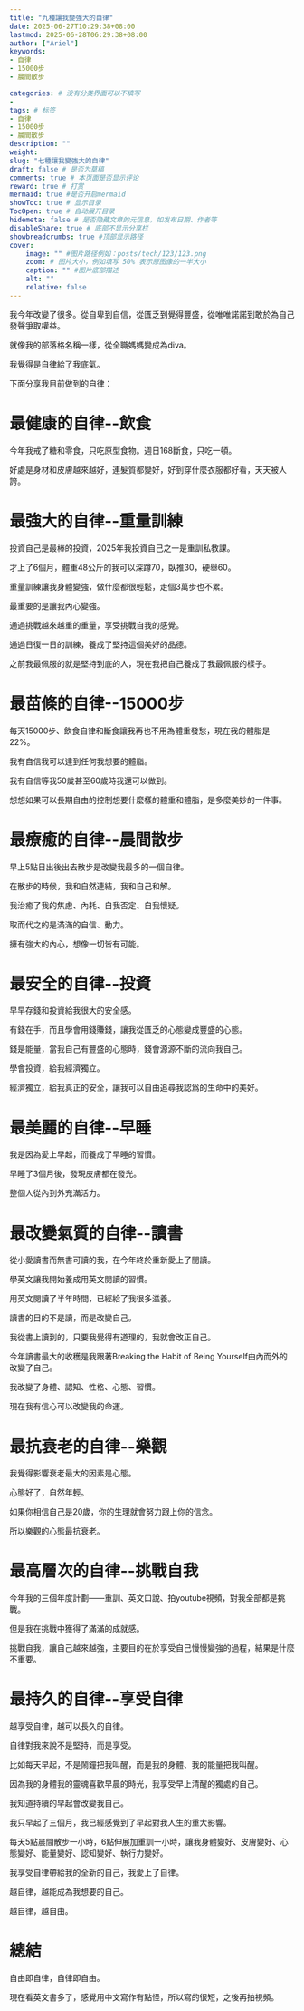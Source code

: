```yaml
---
title: "九種讓我變強大的自律"
date: 2025-06-27T10:29:38+08:00
lastmod: 2025-06-28T06:29:38+08:00
author: ["Ariel"]
keywords: 
- 自律
- 15000步
- 晨間散步

categories: # 没有分类界面可以不填写
- 
tags: # 标签
- 自律
- 15000步
- 晨間散步
description: "" 
weight:
slug: "七種讓我變強大的自律"
draft: false # 是否为草稿
comments: true # 本页面是否显示评论
reward: true # 打赏
mermaid: true #是否开启mermaid
showToc: true # 显示目录
TocOpen: true # 自动展开目录
hidemeta: false # 是否隐藏文章的元信息，如发布日期、作者等
disableShare: true # 底部不显示分享栏
showbreadcrumbs: true #顶部显示路径
cover:
    image: "" #图片路径例如：posts/tech/123/123.png
    zoom: # 图片大小，例如填写 50% 表示原图像的一半大小
    caption: "" #图片底部描述
    alt: ""
    relative: false
---
```


我今年改變了很多。從自卑到自信，從匱乏到覺得豐盛，從唯唯諾諾到敢於為自己發聲爭取權益。

就像我的部落格名稱一樣，從全職媽媽變成為diva。

我覺得是自律給了我底氣。

下面分享我目前做到的自律：

# 最健康的自律--飲食

今年我戒了糖和零食，只吃原型食物。週日168斷食，只吃一頓。

好處是身材和皮膚越來越好，連髮質都變好，好到穿什麼衣服都好看，天天被人誇。

# 最強大的自律--重量訓練

投資自己是最棒的投資，2025年我投資自己之一是重訓私教課。

才上了6個月，體重48公斤的我可以深蹲70，臥推30，硬舉60。

重量訓練讓我身體變強，做什麼都很輕鬆，走個3萬步也不累。

最重要的是讓我內心變強。

通過挑戰越來越重的重量，享受挑戰自我的感覺。

通過日復一日的訓練，養成了堅持這個美好的品德。

之前我最佩服的就是堅持到底的人，現在我把自己養成了我最佩服的樣子。


# 最苗條的自律--15000步

每天15000步、飲食自律和斷食讓我再也不用為體重發愁，現在我的體脂是22%。

我有自信我可以達到任何我想要的體脂。

我有自信等我50歲甚至60歲時我還可以做到。

想想如果可以長期自由的控制想要什麼樣的體重和體脂，是多麼美妙的一件事。

# 最療癒的自律--晨間散步

早上5點日出後出去散步是改變我最多的一個自律。

在散步的時候，我和自然連結，我和自己和解。

我治癒了我的焦慮、內耗、自我否定、自我懷疑。

取而代之的是滿滿的自信、動力。

擁有強大的內心，想像一切皆有可能。

# 最安全的自律--投資

早早存錢和投資給我很大的安全感。

有錢在手，而且學會用錢賺錢，讓我從匱乏的心態變成豐盛的心態。

錢是能量，當我自己有豐盛的心態時，錢會源源不斷的流向我自己。

學會投資，給我經濟獨立。

經濟獨立，給我真正的安全，讓我可以自由追尋我認爲的生命中的美好。

# 最美麗的自律--早睡

我是因為愛上早起，而養成了早睡的習慣。

早睡了3個月後，發現皮膚都在發光。

整個人從內到外充滿活力。

# 最改變氣質的自律--讀書

從小愛讀書而無書可讀的我，在今年終於重新愛上了閱讀。

學英文讓我開始養成用英文閱讀的習慣。

用英文閱讀了半年時間，已經給了我很多滋養。

讀書的目的不是讀，而是改變自己。

我從書上讀到的，只要我覺得有道理的，我就會改正自己。

今年讀書最大的收穫是我跟著Breaking the Habit of Being Yourself由內而外的改變了自己。

我改變了身體、認知、性格、心態、習慣。

現在我有信心可以改變我的命運。

# 最抗衰老的自律--樂觀

我覺得影響衰老最大的因素是心態。

心態好了，自然年輕。

如果你相信自己是20歲，你的生理就會努力跟上你的信念。

所以樂觀的心態最抗衰老。

# 最高層次的自律--挑戰自我

今年我的三個年度計劃——重訓、英文口說、拍youtube視頻，對我全部都是挑戰。

但是我在挑戰中獲得了滿滿的成就感。

挑戰自我，讓自己越來越強，主要目的在於享受自己慢慢變強的過程，結果是什麼不重要。

# 最持久的自律--享受自律

越享受自律，越可以長久的自律。

自律對我來說不是堅持，而是享受。

比如每天早起，不是鬧鐘把我叫醒，而是我的身體、我的能量把我叫醒。

因為我的身體我的靈魂喜歡早晨的時光，我享受早上清醒的獨處的自己。

我知道持續的早起會改變我自己。

我只早起了三個月，我已經感覺到了早起對我人生的重大影響。

每天5點晨間散步一小時，6點伸展加重訓一小時，讓我身體變好、皮膚變好、心態變好、能量變好、認知變好、執行力變好。

我享受自律帶給我的全新的自己，我愛上了自律。

越自律，越能成為我想要的自己。

越自律，越自由。


# 總結

自由即自律，自律即自由。

現在看英文書多了，感覺用中文寫作有點怪，所以寫的很短，之後再拍視頻。
